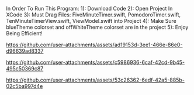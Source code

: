 In Order To Run This Program:
1): Download Code
2): Open Project In XCode
3): Must Drag Files: FiveMinuteTimer.swift, PomodoroTimer.swift, TenMinuteTimerView.swift, ViewModel.swift into Project
4): Make Sure blueTheme colorset and offWhiteTheme colorset are in the project 
5): Enjoy Being Efficient!

https://github.com/user-attachments/assets/ad19153d-3ee1-466e-86e0-d96639ad8337

https://github.com/user-attachments/assets/c5986936-6caf-42cd-9b45-495c50369c87

https://github.com/user-attachments/assets/53c26362-6edf-42a5-885b-02c5ba997d4e
